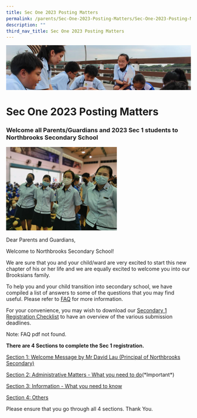 ```yaml
---
title: Sec One 2023 Posting Matters
permalink: /parents/Sec-One-2023-Posting-Matters/Sec-One-2023-Posting-Matters/
description: ""
third_nav_title: Sec One 2023 Posting Matters
---
```

![](/images/Parentsbanner.jpg)

Sec One 2023 Posting Matters
============================

### Welcome all Parents/Guardians and 2023 Sec 1 students to Northbrooks Secondary School


<img src="/images/cover%20picture.jpg" style="width:60%">

Dear Parents and Guardians,   
  
Welcome to Northbrooks Secondary School!   
  
We are sure that you and your child/ward are very excited to start this new chapter of his or her life and we are equally excited to welcome you into our Brooksians family.   
  
To help you and your child transition into secondary school, we have compiled a list of answers to some of the questions that you may find useful. Please refer to [FAQ](https://northbrookssec.moe.edu.sg/qql/slot/u162/People/Parents/FAQ.pdf) for more information.

  

For your convenience, you may wish to download our [Secondary 1 Registration Checklist](/files/Checklist.pdf) to have an overview of the various submission deadlines.

 Note: FAQ pdf not found.  

<b>There are 4 Sections to complete the Sec 1 registration.</b>

[Section 1: Welcome Message by Mr David Lau (Principal of Northbrooks Secondary)](/parents/Sec-One-2023-Posting-Matters/Section-1-Welcome-Message-by-Mr-David-Lau/)

[Section 2: Administrative Matters - What you need to do](/parents/Sec-One-2023-Posting-Matters/Section-2-Administrative-Matters-What-you-need-to-do/)(\*Important\*)

[Section 3: Information - What you need to know](/parents/Sec-One-2023-Posting-Matters/section-3-what-you-need-to-know/)

[Section 4: Others](/parents/Sec-One-2023-Posting-Matters/Section-4-Others/)

Please ensure that you go through all 4 sections. Thank You.